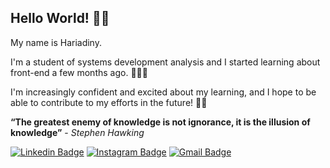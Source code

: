 ## Hello World! 👋🏻

My name is Hariadiny.

 I'm a student of systems development analysis and I started learning about front-end a few months ago.  👾👾👾

I'm increasingly confident and excited about my learning, and I hope to be able to contribute to my efforts in the future! 🚀✨

**“The greatest enemy of knowledge is not ignorance, it is the illusion of knowledge”** - *Stephen Hawking*

[![Linkedin Badge](https://img.shields.io/badge/-Hariadiny%20Mantovam-a8dadc?style=flat-square&logo=Linkedin&logoColor=white&link=https://www.linkedin.com/in/hariadiny-mantovam-9317631bb/)](https://www.linkedin.com/in/hariadiny-mantovam-9317631bb/)
[![Instagram Badge](https://img.shields.io/badge/-hariadiny.m-a6808c?style=flat-square&logo=Instagram&logoColor=white&link=https://www.instagram.com/hariadiny.m/)](https://www.instagram.com/hariadiny.m/)
[![Gmail Badge](https://img.shields.io/badge/-hariadiny.mantovam@gmail.com-f28482?style=flat-square&logo=Gmail&logoColor=white&link=mailto:hariadiny.mantovam@gmail.com)](mailto:hariadiny.mantovam@gmail.com)



<!--
**hariadiny-mantovam/hariadiny-mantovam** is a ✨ _special_ ✨ repository because its `README.md` (this file) appears on your GitHub profile.

Here are some ideas to get you started:

- 🔭 I’m currently working on ...
- 🌱 I’m currently learning ...
- 👯 I’m looking to collaborate on ...
- 🤔 I’m looking for help with ...
- 💬 Ask me about ...
- 📫 How to reach me: ...
- 😄 Pronouns: ...
- ⚡ Fun fact: ...
-->
